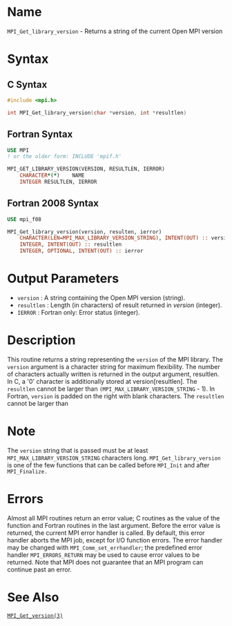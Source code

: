 # Name

`MPI_Get_library_version` - Returns a string of the current Open MPI
version

# Syntax

## C Syntax

```c
#include <mpi.h>

int MPI_Get_library_version(char *version, int *resultlen)
```

## Fortran Syntax

```fortran
USE MPI
! or the older form: INCLUDE 'mpif.h'

MPI_GET_LIBRARY_VERSION(VERSION, RESULTLEN, IERROR)
    CHARACTER*(*)    NAME
    INTEGER RESULTLEN, IERROR
```

## Fortran 2008 Syntax

```fortran
USE mpi_f08

MPI_Get_library_version(version, resulten, ierror)
    CHARACTER(LEN=MPI_MAX_LIBRARY_VERSION_STRING), INTENT(OUT) :: version
    INTEGER, INTENT(OUT) :: resultlen
    INTEGER, OPTIONAL, INTENT(OUT) :: ierror
```


# Output Parameters

* `version` : A string containing the Open MPI version (string).
* `resultlen` : Length (in characters) of result returned in *version* (integer).
* `IERROR` : Fortran only: Error status (integer).

# Description

This routine returns a string representing the `version` of the MPI
library. The `version` argument is a character string for maximum
flexibility.
The number of characters actually written is returned in the output
argument, resultlen. In C, a '0' character is additionally stored
at version[resultlen]. The `resultlen` cannot be larger than
`(MPI_MAX_LIBRARY_VERSION_STRING` - 1). In Fortran, `version` is padded on
the right with blank characters. The `resultlen` cannot be larger than

# Note

The `version` string that is passed must be at least
`MPI_MAX_LIBRARY_VERSION_STRING` characters long.
`MPI_Get_library_version` is one of the few functions that can be called
before `MPI_Init` and after `MPI_Finalize.`

# Errors

Almost all MPI routines return an error value; C routines as the value
of the function and Fortran routines in the last argument.
Before the error value is returned, the current MPI error handler is
called. By default, this error handler aborts the MPI job, except for
I/O function errors. The error handler may be changed with
`MPI_Comm_set_errhandler`; the predefined error handler `MPI_ERRORS_RETURN`
may be used to cause error values to be returned. Note that MPI does not
guarantee that an MPI program can continue past an error.

# See Also

[`MPI_Get_version(3)`](./?file=MPI_Get_version.md)
